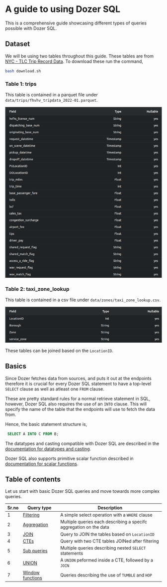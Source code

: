 # A guide to using Dozer SQL

This is a comprehensive guide showcasing different types of queries possible with Dozer SQL.

## Dataset 

We will be using two tables throughout this guide. These tables are from [NYC - TLC Trip Record Data](https://www.nyc.gov/site/tlc/about/tlc-trip-record-data.page). To download these run the command,

```bash
bash download.sh
```

### Table 1: trips

This table is contained in a parquet file under `data/trips/fhvhv_tripdata_2022-01.parquet`.

![table_1_image](/sql/images/table_1.png)


### Table 2: taxi_zone_lookup 

This table is contained in a csv file under `data/zones/taxi_zone_lookup.csv`.

![table_2_image](/sql/images/table_2.png)

These tables can be joined based on the `LocationID`.

## Basics

Since Dozer fetches data from sources, and puts it out at the endpoints therefore it is crucial for every Dozer SQL statement to have a top-level `SELECT` clause as well as atleast one `FROM` clause.

These are pretty standard rules for a normal retrieve statement in SQL, however, Dozer SQL also requires the use of an `INTO` clause. This will specify the name of the table that the endpoints will use to fetch the data from.

Hence, the basic statement structure is,

```sql
 SELECT A INTO C FROM B;
```
The datatypes and casting compatible with Dozer SQL are described in the [documentation for datatypes and casting](https://getdozer.io/docs/transforming-data/data-types).

Dozer SQL also supports primitive scalar function described in [documentation for scalar functions](https://getdozer.io/docs/transforming-data/scalar-functions).

## Table of contents

Let us start with basic Dozer SQL queries and move towards more complex queries. 

| Sr.no | Query type | Description                                                          |
| ----- | ---------- | -------------------------------------------------------------------- |
|   1   |   [Filtering](./filtering/README.md)    |  A simple select operation with a `WHERE` clause  |
|   2   |   [Aggregation](./aggregation/README.md)   |  Multiple queries each describing a specifc aggregation on the data  |
|   3   |   [JOIN](./join/README.md)   |  Query to JOIN the tables based on `LocationID` |
|   4   |   [CTEs](./cte/README.md)   |  Query with two CTE tables JOINed after filtering |
|   5   |   [Sub queries](./sub-queries/README.md)   |  Multiple queries describing nested `SELECT` statements |
|   6   |   [UNION](./union/README.md)   |  A `UNION` peformed inside a CTE, followed by a `JOIN` |
|   7   |   [Window functions](./window-functions/README.md)   |  Queries describing the use of `TUMBLE` and `HOP` |